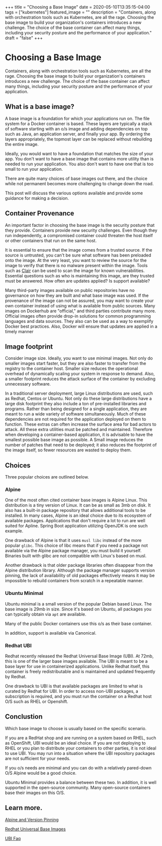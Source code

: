 +++
title =  "Choosing a Base Image"
date = 2020-05-10T13:35:15-04:00
tags = ["kubernetes"]
featured_image = ""
description = "Containers, along with orchestration tools such as Kubernetes, are all the rage.  Choosing the base image to build your organization's containers introduces a new challenge. The choice of the base container can affect many things, including your security posture and the performance of your application."
draft = "false"
+++


# Choosing a Base Image

Containers, along with orchestration tools such as Kubernetes, are all the rage.  Choosing the base image to build your organization's containers introduces a new challenge. The choice of the base container can affect many things, including your security posture and the performance of your application.

## What is a base image?

A base image is a foundation for which your applications run on.  The file system for a Docker container is based.  These layers are typically a stack of software starting with an o/s image and adding dependencies on top such as Java, an application server, and finally your app. By ordering the layers appropriately, the topmost layer can be replaced without rebuilding the entire image.

Ideally, you would want to have a foundation that matches the size of your app.  You don't want to have a base image that contains more utility than is needed to run your application. You also don't want to have one that is too small to run your application.  

There are quite many choices of base images out there, and the choice while not permanent becomes more challenging to change down the road.

This post will discuss the various options available and provide some guidance for making a decision.

## Container Provenance

An important factor in choosing the base image is the security posture that they provide. Containers provide new security challenges.  Even though they run independently, a compromised container could threaten the host itself or other containers that run on the same host.

It is essential to ensure that the image comes from a trusted source. If the source is untrusted, you can't be sure what software has been preloaded onto the image.  At the very least, you want to review the source for the image to verify that there is no malware present within the image. Tools such as [Clair](https://github.com/quay/clair) can be used to scan the image for known vulnerabilities. Essential questions such as who is maintaining this image, are they trusted must be answered.   How often are updates applied? Is support available?

Many third-party images available on public repositories have no governance on how they are built and what base image was used. If the provenance of the image can not be assured, you may want to create your own container instead of using what is available from public sources. Many images on Dockerhub are "official," and third parties contribute many more.  Official images often provide drop-in solutions for common programming languages and data sources. They also can be used as a way to exemplify Docker best practices.  Also, Docker will ensure that updates are applied in a timely manner
 
## Image footprint

Consider image size. Ideally, you want to use minimal images. Not only do smaller images start faster, but they are also faster to transfer from the registry to the container host. Smaller size reduces the operational overhead of dynamically scaling your system in response to demand. Also, a smaller footprint reduces the attack surface of the container by excluding unnecessary software. 

In a traditional server deployment, large Linux distributions are used, such as Redhat, Centos or Ubuntu.  Not only do these large distributions have a large disk footprint they also include a ton of pre-installed libraries and programs. Rather than being designed for a single application, they are meant to run a wide variety of software simultaneously. Much of these dependencies are not required for the application deployed on them to function.  These extras can often increase the surface area for bad actors to attack.  All these extra utilities must be patched and maintained.  Therefore when developing a container-based application, it is advisable to have the smallest possible base image as possible.  A Small image reduces the number of patches that need to be deployed; it also reduces the footprint of the image itself, so fewer resources are wasted to deploy them.


## Choices

Three popular choices are outlined below.

### Alpine

One of the most often cited container base images is Alpine Linux.  This distribution is a tiny version of Linux. It can be as small as 3mb on disk. It also has a built-in package repository that allows additional tools to be installed. In many cases, Alpine is an ideal choice due to its ecosystem of available packages. Applications that don't require a lot to run are well suited for Apline.  Spring Boot application utilizing OpenJDK is one such example.

One drawback of Alpine is that it uses  `musl libc` instead of the more popular `glibc`. This choice of libc means that if you need a package not available via the Alpine package manager, you must build it yourself.  Binaries built with glibc are not compatible with Linux's based on musl.

Another drawback is that older package libraries often disappear from the Alpine distribution library.  Although the package manager supports version pinning, the lack of availability of old packages effectively means it may be impossible to rebuild containers from scratch in a repeatable manner. 
 
### Ubuntu Minimal

Ubuntu minimal is a small version of the popular Debian based Linux. The base image is 29mb in size. Since it's based on Ubuntu, all packages you can typically obtain via `apt` are available.

Many of the public Docker containers use this o/s as their base container. 

In addition, support is available via Canonical.

### Redhat UBI

Redhat recently released the Redhat Universal Base Image (UBI). At 72mb, this is one of the larger base images available.  The UBI is meant to be a base layer for use in containerized applications.  Unlike Redhat itself, this container is freely redistributable and is maintained and updated frequently by Redhat.  

One drawback to UBI is that available packages are limited to what is curated by Redhat for UBI.  In order to access non-UBI packages, a subscription is required, and you must run the container on a Redhat host O/S such as RHEL or Openshift.


## Conclustion

Which base image to choose is usually based on the specific scenario. 

If you are a RedHat shop and are running on a system based on RHEL, such as OpenShift, UBI would be an ideal choice. If you are not deploying to RHEL or you plan to distribute your containers to other parties, it is not ideal to use UBI.  You may run into a situation where the UBI repository packages are not sufficient for your needs.

If you o/s needs are minimal and you can do with a relatively pared-down O/S Alpine would be a good choice.

Ubuntu Minimal provides a balance between these two. In addition, it is well supported in the open-source community. Many open-source containers base their images on this O/S.

## Learn more.


[Alpine and Version Pinning](https://medium.com/@stschindler/the-problem-with-docker-and-alpines-package-pinning-18346593e891)

[Redhat Universal Base Images](https://developers.redhat.com/products/rhel/ubi/#assembly-field-sections-18555)

[UBI Faq](https://developers.redhat.com/articles/ubi-faq/)



